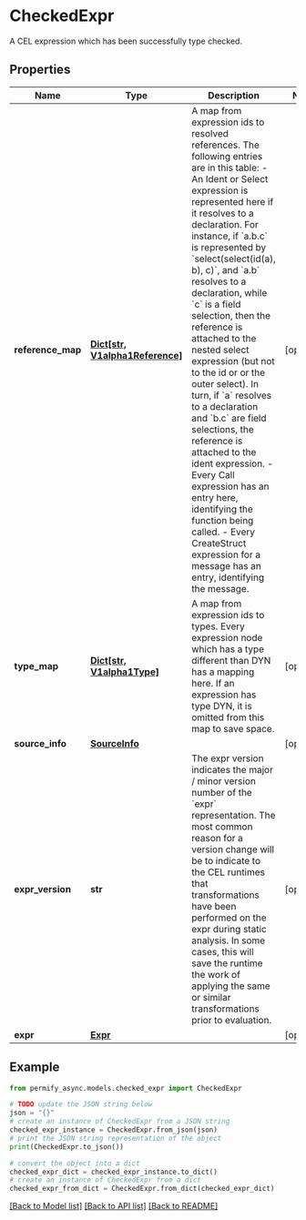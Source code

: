 # CheckedExpr

A CEL expression which has been successfully type checked.

## Properties

Name | Type | Description | Notes
------------ | ------------- | ------------- | -------------
**reference_map** | [**Dict[str, V1alpha1Reference]**](V1alpha1Reference.md) | A map from expression ids to resolved references.  The following entries are in this table:  - An Ident or Select expression is represented here if it resolves to a   declaration. For instance, if &#x60;a.b.c&#x60; is represented by   &#x60;select(select(id(a), b), c)&#x60;, and &#x60;a.b&#x60; resolves to a declaration,   while &#x60;c&#x60; is a field selection, then the reference is attached to the   nested select expression (but not to the id or or the outer select).   In turn, if &#x60;a&#x60; resolves to a declaration and &#x60;b.c&#x60; are field selections,   the reference is attached to the ident expression. - Every Call expression has an entry here, identifying the function being   called. - Every CreateStruct expression for a message has an entry, identifying   the message. | [optional] 
**type_map** | [**Dict[str, V1alpha1Type]**](V1alpha1Type.md) | A map from expression ids to types.  Every expression node which has a type different than DYN has a mapping here. If an expression has type DYN, it is omitted from this map to save space. | [optional] 
**source_info** | [**SourceInfo**](SourceInfo.md) |  | [optional] 
**expr_version** | **str** | The expr version indicates the major / minor version number of the &#x60;expr&#x60; representation.  The most common reason for a version change will be to indicate to the CEL runtimes that transformations have been performed on the expr during static analysis. In some cases, this will save the runtime the work of applying the same or similar transformations prior to evaluation. | [optional] 
**expr** | [**Expr**](Expr.md) |  | [optional] 

## Example

```python
from permify_async.models.checked_expr import CheckedExpr

# TODO update the JSON string below
json = "{}"
# create an instance of CheckedExpr from a JSON string
checked_expr_instance = CheckedExpr.from_json(json)
# print the JSON string representation of the object
print(CheckedExpr.to_json())

# convert the object into a dict
checked_expr_dict = checked_expr_instance.to_dict()
# create an instance of CheckedExpr from a dict
checked_expr_from_dict = CheckedExpr.from_dict(checked_expr_dict)
```
[[Back to Model list]](../README.md#documentation-for-models) [[Back to API list]](../README.md#documentation-for-api-endpoints) [[Back to README]](../README.md)


